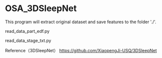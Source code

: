 # OSA_3DSleepNet

This program will extract original dataset and save features to the folder './'.

read_data_part_edf.py

read_data_stage_txt.py

Reference（3DSleepNet）
https://github.com/XiaopengJi-USQ/3DSleepNet
